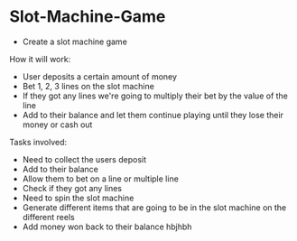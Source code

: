 # Slot-Machine-Game
- Create a slot machine game

How it will work:
- User deposits a certain amount of money
- Bet 1, 2, 3 lines on the slot machine
- If they got any lines we're going to multiply their bet by the value of the line
- Add to their balance and let them continue playing until they lose their money or cash out

Tasks involved:
- Need to collect the users deposit
- Add to their balance
- Allow them to bet on a line or multiple line
- Check if they got any lines
- Need to spin the slot machine
- Generate different items that are going to be in the slot machine on the different reels
- Add money won back to their balance
hbjhbh
